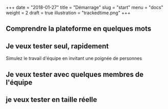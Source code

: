 +++
date        = "2018-01-27"
title       = "Démarrage"
slug        = "start"
menu        = "docs"
weight      = 2
draft       = true
illustration = "trackedtime.png"
+++

## Comprendre la plateforme en quelques mots



## Je veux tester seul, rapidement

Simulez le travail d'équipe en invitant une poignée de personnes

## Je veux tester avec quelques membres de l'équipe

## je veux tester en taille réelle


